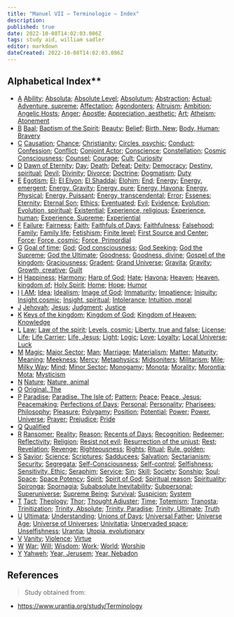 ```yaml
---
title: "Manuel VII — Terminologie — Index"
description: 
published: true
date: 2022-10-08T14:02:03.086Z
tags: study aid, william sadler
editor: markdown
dateCreated: 2022-10-08T14:02:03.086Z
---
```


## Alphabetical Index**

- [A](/en/article/William_S_Sadler/Workbook_7_Terminology/A)
  [Ability](/en/article/William_S_Sadler/Workbook_7_Terminology/A#ability); [Absoluta](/en/article/William_S_Sadler/Workbook_7_Terminology/A#absoluta); [Absolute Level](/en/article/William_S_Sadler/Workbook_7_Terminology/A#absolute-level); [Absolutum](/en/article/William_S_Sadler/Workbook_7_Terminology/A#absolutum); [Abstraction](/en/article/William_S_Sadler/Workbook_7_Terminology/A#abstraction); [Actual](/en/article/William_S_Sadler/Workbook_7_Terminology/A#actual); [Adventure, supreme](/en/article/William_S_Sadler/Workbook_7_Terminology/A#adventure-supreme); [Affectation](/en/article/William_S_Sadler/Workbook_7_Terminology/A#affectation); [Agondonters](/en/article/William_S_Sadler/Workbook_7_Terminology/A#agondonters); [Altruism](/en/article/William_S_Sadler/Workbook_7_Terminology/A#altruism); [Ambition](/en/article/William_S_Sadler/Workbook_7_Terminology/A#ambition); [Angelic Hosts](/en/article/William_S_Sadler/Workbook_7_Terminology/A#angelic-hosts); [Anger](/en/article/William_S_Sadler/Workbook_7_Terminology/A#anger); [Apostle](/en/article/William_S_Sadler/Workbook_7_Terminology/A#apostle); [Appreciation, aesthetic](/en/article/William_S_Sadler/Workbook_7_Terminology/A#appreciation-aesthetic); [Art](/en/article/William_S_Sadler/Workbook_7_Terminology/A#art); [Atheism](/en/article/William_S_Sadler/Workbook_7_Terminology/A#atheism); [Atonement](/en/article/William_S_Sadler/Workbook_7_Terminology/A#atonement)
- [B](/en/article/William_S_Sadler/Workbook_7_Terminology/B)
  [Baal](/en/article/William_S_Sadler/Workbook_7_Terminology/B#baal); [Baptism of the Spirit](/en/article/William_S_Sadler/Workbook_7_Terminology/B#baptism-of-the-spirit); [Beauty](/en/article/William_S_Sadler/Workbook_7_Terminology/B#beauty); [Belief](/en/article/William_S_Sadler/Workbook_7_Terminology/B#belief); [Birth, New](/en/article/William_S_Sadler/Workbook_7_Terminology/B#birth-new); [Body, Human](/en/article/William_S_Sadler/Workbook_7_Terminology/B#body-human); [Bravery](/en/article/William_S_Sadler/Workbook_7_Terminology/B#bravery)
- [C](/en/article/William_S_Sadler/Workbook_7_Terminology/C)
  [Causation](/en/article/William_S_Sadler/Workbook_7_Terminology/C#causation); [Chance](/en/article/William_S_Sadler/Workbook_7_Terminology/C#chance); [Christianity](/en/article/William_S_Sadler/Workbook_7_Terminology/C#christianity); [Circles, psychic](/en/article/William_S_Sadler/Workbook_7_Terminology/C#circles-psychic); [Conduct](/en/article/William_S_Sadler/Workbook_7_Terminology/C#conduct); [Confession](/en/article/William_S_Sadler/Workbook_7_Terminology/C#confession); [Conflict](/en/article/William_S_Sadler/Workbook_7_Terminology/C#conflict); [Conjoint Actor](/en/article/William_S_Sadler/Workbook_7_Terminology/C#conjoint-actor); [Conscience](/en/article/William_S_Sadler/Workbook_7_Terminology/C#conscience); [Constellation](/en/article/William_S_Sadler/Workbook_7_Terminology/C#constellation); [Cosmic Consciousness](/en/article/William_S_Sadler/Workbook_7_Terminology/C#cosmic-consciousness); [Counsel](/en/article/William_S_Sadler/Workbook_7_Terminology/C#counsel); [Courage](/en/article/William_S_Sadler/Workbook_7_Terminology/C#courage); [Cult](/en/article/William_S_Sadler/Workbook_7_Terminology/C#cult); [Curiosity](/en/article/William_S_Sadler/Workbook_7_Terminology/C#curiosity)
- [D](/en/article/William_S_Sadler/Workbook_7_Terminology/D)
  [Dawn of Eternity](/en/article/William_S_Sadler/Workbook_7_Terminology/D#dawn-of-eternity); [Day](/en/article/William_S_Sadler/Workbook_7_Terminology/D#day); [Death](/en/article/William_S_Sadler/Workbook_7_Terminology/D#death); [Defeat](/en/article/William_S_Sadler/Workbook_7_Terminology/D#defeat); [Deity](/en/article/William_S_Sadler/Workbook_7_Terminology/D#deity); [Democracy](/en/article/William_S_Sadler/Workbook_7_Terminology/D#democracy); [Destiny, spiritual](/en/article/William_S_Sadler/Workbook_7_Terminology/D#destiny-spiritual); [Devil](/en/article/William_S_Sadler/Workbook_7_Terminology/D#devil); [Divinity](/en/article/William_S_Sadler/Workbook_7_Terminology/D#divinity); [Divorce](/en/article/William_S_Sadler/Workbook_7_Terminology/D#divorce); [Doctrine](/en/article/William_S_Sadler/Workbook_7_Terminology/D#doctrine); [Dogmatism](/en/article/William_S_Sadler/Workbook_7_Terminology/D#dogmatism); [Duty](/en/article/William_S_Sadler/Workbook_7_Terminology/D#duty)
- [E](/en/article/William_S_Sadler/Workbook_7_Terminology/E)
  [Egotism](/en/article/William_S_Sadler/Workbook_7_Terminology/E#egotism); [El](/en/article/William_S_Sadler/Workbook_7_Terminology/E#el); [El Elyon](/en/article/William_S_Sadler/Workbook_7_Terminology/E#el-elyon); [El Shaddai](/en/article/William_S_Sadler/Workbook_7_Terminology/E#el-shaddai); [Elohim](/en/article/William_S_Sadler/Workbook_7_Terminology/E#elohim); [End](/en/article/William_S_Sadler/Workbook_7_Terminology/E#end); [Energy](/en/article/William_S_Sadler/Workbook_7_Terminology/E#energy); [Energy, emergent](/en/article/William_S_Sadler/Workbook_7_Terminology/E#energy-emergent); [Energy, Gravity](/en/article/William_S_Sadler/Workbook_7_Terminology/E#energy-gravity); [Energy, pure](/en/article/William_S_Sadler/Workbook_7_Terminology/E#energy-pure); [Energy, Havona](/en/article/William_S_Sadler/Workbook_7_Terminology/E#energy-havona); [Energy, Physical](/en/article/William_S_Sadler/Workbook_7_Terminology/E#energy-physical); [Energy, Puissant](/en/article/William_S_Sadler/Workbook_7_Terminology/E#energy-puissant); [Energy, transcendental](/en/article/William_S_Sadler/Workbook_7_Terminology/E#energy-transcendental); [Error](/en/article/William_S_Sadler/Workbook_7_Terminology/E#error); [Essenes](/en/article/William_S_Sadler/Workbook_7_Terminology/E#essenes); [Eternity](/en/article/William_S_Sadler/Workbook_7_Terminology/E#eternity); [Eternal Son](/en/article/William_S_Sadler/Workbook_7_Terminology/E#eternal-son); [Ethics](/en/article/William_S_Sadler/Workbook_7_Terminology/E#ethics); [Eventuated](/en/article/William_S_Sadler/Workbook_7_Terminology/E#eventuated); [Evil](/en/article/William_S_Sadler/Workbook_7_Terminology/E#evil); [Evidence](/en/article/William_S_Sadler/Workbook_7_Terminology/E#evidence); [Evolution](/en/article/William_S_Sadler/Workbook_7_Terminology/E#evolution); [Evolution, spiritual](/en/article/William_S_Sadler/Workbook_7_Terminology/E#evolution-spiritual); [Existential](/en/article/William_S_Sadler/Workbook_7_Terminology/E#existential); [Experience, religious](/en/article/William_S_Sadler/Workbook_7_Terminology/E#experience-religious); [Experience, human](/en/article/William_S_Sadler/Workbook_7_Terminology/E#experience-human); [Experience, Supreme](/en/article/William_S_Sadler/Workbook_7_Terminology/E#experience-supreme); [Experiential](/en/article/William_S_Sadler/Workbook_7_Terminology/E#experiential)
- [F](/en/article/William_S_Sadler/Workbook_7_Terminology/F)
  [Failure](/en/article/William_S_Sadler/Workbook_7_Terminology/F#failure); [Fairness](/en/article/William_S_Sadler/Workbook_7_Terminology/F#fairness); [Faith](/en/article/William_S_Sadler/Workbook_7_Terminology/F#faith); [Faithfuls of Days](/en/article/William_S_Sadler/Workbook_7_Terminology/F#faithful-of-days); [Faithfulness](/en/article/William_S_Sadler/Workbook_7_Terminology/F#faithfulness); [Falsehood](/en/article/William_S_Sadler/Workbook_7_Terminology/F#falsehood); [Family](/en/article/William_S_Sadler/Workbook_7_Terminology/F#family); [Family life](/en/article/William_S_Sadler/Workbook_7_Terminology/F#family-life); [Fetishism](/en/article/William_S_Sadler/Workbook_7_Terminology/F#fetishism); [Finite level](/en/article/William_S_Sadler/Workbook_7_Terminology/F#finite-level); [First Source and Center](/en/article/William_S_Sadler/Workbook_7_Terminology/F#first-source-and-center); [Force](/en/article/William_S_Sadler/Workbook_7_Terminology/F#force); [Force, cosmic](/en/article/William_S_Sadler/Workbook_7_Terminology/F#force-cosmic); [Force, Primordial](/en/article/William_S_Sadler/Workbook_7_Terminology/F#force-primordial)
- [G](/en/article/William_S_Sadler/Workbook_7_Terminology/G)
  [Goal of time](/en/article/William_S_Sadler/Workbook_7_Terminology/G#goal-of-time); [God](/en/article/William_S_Sadler/Workbook_7_Terminology/G#god); [God consciousness](/en/article/William_S_Sadler/Workbook_7_Terminology/G#god-consciousness); [God Seeking](/en/article/William_S_Sadler/Workbook_7_Terminology/G#god-seeking); [God the Supreme](/en/article/William_S_Sadler/Workbook_7_Terminology/G#god-the-supreme); [God the Ultimate](/en/article/William_S_Sadler/Workbook_7_Terminology/G#god-the-ultimate); [Goodness](/en/article/William_S_Sadler/Workbook_7_Terminology/G#goodness); [Goodness, divine](/en/article/William_S_Sadler/Workbook_7_Terminology/G#goodness-divine); [Gospel of the kingdom](/en/article/William_S_Sadler/Workbook_7_Terminology/G#gospel-of-the-kingdom); [Graciousness](/en/article/William_S_Sadler/Workbook_7_Terminology/G#graciousness); [Gradent](/en/article/William_S_Sadler/Workbook_7_Terminology/G#gradent); [Grand Universe](/en/article/William_S_Sadler/Workbook_7_Terminology/G#grand-universe); [Gravita](/en/article/William_S_Sadler/Workbook_7_Terminology/G#gravita); [Gravity](/en/article/William_S_Sadler/Workbook_7_Terminology/G#gravity); [Growth, creative](/en/article/William_S_Sadler/Workbook_7_Terminology/G#growth-creative); [Guilt](/en/article/William_S_Sadler/Workbook_7_Terminology/G#guilt)
- [H](/en/article/William_S_Sadler/Workbook_7_Terminology/H)
  [Happiness](/en/article/William_S_Sadler/Workbook_7_Terminology/H#happiness); [Harmony](/en/article/William_S_Sadler/Workbook_7_Terminology/H#harmony); [Harp of God](/en/article/William_S_Sadler/Workbook_7_Terminology/H#harp-of-god); [Hate](/en/article/William_S_Sadler/Workbook_7_Terminology/H#hate); [Havona](/en/article/William_S_Sadler/Workbook_7_Terminology/H#havona); [Heaven](/en/article/William_S_Sadler/Workbook_7_Terminology/H#heaven); [Heaven, kingdom of](/en/article/William_S_Sadler/Workbook_7_Terminology/H#heaven-kingdom-of); [Holy Spirit](/en/article/William_S_Sadler/Workbook_7_Terminology/H#holy-spirit); [Home](/en/article/William_S_Sadler/Workbook_7_Terminology/H#home); [Hope](/en/article/William_S_Sadler/Workbook_7_Terminology/H#hope); [Humor](/en/article/William_S_Sadler/Workbook_7_Terminology/H#humor)
- [I](/en/article/William_S_Sadler/Workbook_7_Terminology/I)
  [I AM](/en/article/William_S_Sadler/Workbook_7_Terminology/I#i-am); [Idea](/en/article/William_S_Sadler/Workbook_7_Terminology/I#idea); [Idealism](/en/article/William_S_Sadler/Workbook_7_Terminology/I#idealism); [Image of God](/en/article/William_S_Sadler/Workbook_7_Terminology/I#image-of-god); [Immaturity](/en/article/William_S_Sadler/Workbook_7_Terminology/I#immaturity); [Impatience](/en/article/William_S_Sadler/Workbook_7_Terminology/I#impatience); [Iniquity](/en/article/William_S_Sadler/Workbook_7_Terminology/I#iniquity); [Insight,cosmic](/en/article/William_S_Sadler/Workbook_7_Terminology/I#insight,cosmic); [Insight, spiritual](/en/article/William_S_Sadler/Workbook_7_Terminology/I#insight-spiritual); [Intolerance](/en/article/William_S_Sadler/Workbook_7_Terminology/I#intolerance); [Intuition, moral](/en/article/William_S_Sadler/Workbook_7_Terminology/I#intuition-moral)
- [J](/en/article/William_S_Sadler/Workbook_7_Terminology/J)
  [Jehovah](/en/article/William_S_Sadler/Workbook_7_Terminology/J#jehovah); [Jesus](/en/article/William_S_Sadler/Workbook_7_Terminology/J#jesus); [Judgment](/en/article/William_S_Sadler/Workbook_7_Terminology/J#judgment); [Justice](/en/article/William_S_Sadler/Workbook_7_Terminology/J#justice)
- [K](/en/article/William_S_Sadler/Workbook_7_Terminology/K)
  [Keys of the kingdom](/en/article/William_S_Sadler/Workbook_7_Terminology/K#keys-of-the-kingdom); [Kingdom of God](/en/article/William_S_Sadler/Workbook_7_Terminology/K#kingdom-of-god); [Kingdom of Heaven](/en/article/William_S_Sadler/Workbook_7_Terminology/K#kingdom-of-heaven); [Knowledge](/en/article/William_S_Sadler/Workbook_7_Terminology/K#knowledge)
- [L](/en/article/William_S_Sadler/Workbook_7_Terminology/L)
  [Law](/en/article/William_S_Sadler/Workbook_7_Terminology/L#law); [Law of the spirit](/en/article/William_S_Sadler/Workbook_7_Terminology/L#law-of-the-spirit); [Levels, cosmic](/en/article/William_S_Sadler/Workbook_7_Terminology/L#levels-cosmic); [Liberty, true and false](/en/article/William_S_Sadler/Workbook_7_Terminology/L#liberty-true-and-false); [License](/en/article/William_S_Sadler/Workbook_7_Terminology/L#license); [Life](/en/article/William_S_Sadler/Workbook_7_Terminology/L#life); [Life Carrier](/en/article/William_S_Sadler/Workbook_7_Terminology/L#life-carrier); [Life, Jesus](/en/article/William_S_Sadler/Workbook_7_Terminology/L#life-jesus); [Light](/en/article/William_S_Sadler/Workbook_7_Terminology/L#light); [Logic](/en/article/William_S_Sadler/Workbook_7_Terminology/L#logic); [Love](/en/article/William_S_Sadler/Workbook_7_Terminology/L#love); [Loyalty](/en/article/William_S_Sadler/Workbook_7_Terminology/L#loyalty); [Local Universe](/en/article/William_S_Sadler/Workbook_7_Terminology/L#local-universe); [Luck](/en/article/William_S_Sadler/Workbook_7_Terminology/L#luck)
- [M](/en/article/William_S_Sadler/Workbook_7_Terminology/M)
  [Magic](/en/article/William_S_Sadler/Workbook_7_Terminology/M#magic); [Major Sector](/en/article/William_S_Sadler/Workbook_7_Terminology/M#major-sector); [Man](/en/article/William_S_Sadler/Workbook_7_Terminology/M#man); [Marriage](/en/article/William_S_Sadler/Workbook_7_Terminology/M#marriage); [Materialism](/en/article/William_S_Sadler/Workbook_7_Terminology/M#materialism); [Matter](/en/article/William_S_Sadler/Workbook_7_Terminology/M#matter); [Maturity](/en/article/William_S_Sadler/Workbook_7_Terminology/M#maturity); [Meaning](/en/article/William_S_Sadler/Workbook_7_Terminology/M#meaning); [Meekness](/en/article/William_S_Sadler/Workbook_7_Terminology/M#meekness); [Mercy](/en/article/William_S_Sadler/Workbook_7_Terminology/M#mercy); [Metaphysics](/en/article/William_S_Sadler/Workbook_7_Terminology/M#metaphysics); [Midsoniters](/en/article/William_S_Sadler/Workbook_7_Terminology/M#midsoniters); [Militarism](/en/article/William_S_Sadler/Workbook_7_Terminology/M#militarism); [Mile](/en/article/William_S_Sadler/Workbook_7_Terminology/M#mile); [Milky Way](/en/article/William_S_Sadler/Workbook_7_Terminology/M#milky-way); [Mind](/en/article/William_S_Sadler/Workbook_7_Terminology/M#mind); [Minor Sector](/en/article/William_S_Sadler/Workbook_7_Terminology/M#minor-sector); [Monogamy](/en/article/William_S_Sadler/Workbook_7_Terminology/M#monogamy); [Monota](/en/article/William_S_Sadler/Workbook_7_Terminology/M#monota); [Morality](/en/article/William_S_Sadler/Workbook_7_Terminology/M#morality); [Morontia](/en/article/William_S_Sadler/Workbook_7_Terminology/M#morontia); [Mota](/en/article/William_S_Sadler/Workbook_7_Terminology/M#mota); [Mysticism](/en/article/William_S_Sadler/Workbook_7_Terminology/M#mysticism)
- [N](/en/article/William_S_Sadler/Workbook_7_Terminology/N)
  [Nature](/en/article/William_S_Sadler/Workbook_7_Terminology/N#nature); [Nature, animal](/en/article/William_S_Sadler/Workbook_7_Terminology/N#nature-animal)
- [O](/en/article/William_S_Sadler/Workbook_7_Terminology/O)
  [Original. The](/en/article/William_S_Sadler/Workbook_7_Terminology/O#original-the)
- [P](/en/article/William_S_Sadler/Workbook_7_Terminology/P)
  [Paradise](/en/article/William_S_Sadler/Workbook_7_Terminology/P#paradise); [Paradise. The Isle of](/en/article/William_S_Sadler/Workbook_7_Terminology/P#paradise-the-isle-of); [Pattern](/en/article/William_S_Sadler/Workbook_7_Terminology/P#pattern); [Peace](/en/article/William_S_Sadler/Workbook_7_Terminology/P#peace); [Peace, Jesus](/en/article/William_S_Sadler/Workbook_7_Terminology/P#peace-jesus); [Peacemaking](/en/article/William_S_Sadler/Workbook_7_Terminology/P#peacemaking); [Perfections of Days](/en/article/William_S_Sadler/Workbook_7_Terminology/P#perfections-of-days); [Personal](/en/article/William_S_Sadler/Workbook_7_Terminology/P#personal); [Personality](/en/article/William_S_Sadler/Workbook_7_Terminology/P#personality); [Pharisees](/en/article/William_S_Sadler/Workbook_7_Terminology/P#pharisees); [Philosophy](/en/article/William_S_Sadler/Workbook_7_Terminology/P#philosophy); [Pleasure](/en/article/William_S_Sadler/Workbook_7_Terminology/P#pleasure); [Polygamy](/en/article/William_S_Sadler/Workbook_7_Terminology/P#polygamy); [Position](/en/article/William_S_Sadler/Workbook_7_Terminology/P#position); [Potential](/en/article/William_S_Sadler/Workbook_7_Terminology/P#potential); [Power](/en/article/William_S_Sadler/Workbook_7_Terminology/P#power); [Power, Universe](/en/article/William_S_Sadler/Workbook_7_Terminology/P#power-universe); [Prayer](/en/article/William_S_Sadler/Workbook_7_Terminology/P#prayer); [Prejudice](/en/article/William_S_Sadler/Workbook_7_Terminology/P#prejudice); [Pride](/en/article/William_S_Sadler/Workbook_7_Terminology/P#pride)
- [Q](/en/article/William_S_Sadler/Workbook_7_Terminology/Q)
  [Qualified](/en/article/William_S_Sadler/Workbook_7_Terminology/Q#qualified)
- [R](/en/article/William_S_Sadler/Workbook_7_Terminology/R)
  [Ransomer](/en/article/William_S_Sadler/Workbook_7_Terminology/R#ransomer); [Reality](/en/article/William_S_Sadler/Workbook_7_Terminology/R#reality); [Reason](/en/article/William_S_Sadler/Workbook_7_Terminology/R#reason); [Recents of Days](/en/article/William_S_Sadler/Workbook_7_Terminology/R#recents-of-days); [Recognition](/en/article/William_S_Sadler/Workbook_7_Terminology/R#recognition); [Redeemer](/en/article/William_S_Sadler/Workbook_7_Terminology/R#redeemer); [Reflectivity](/en/article/William_S_Sadler/Workbook_7_Terminology/R#reflectivity); [Religion](/en/article/William_S_Sadler/Workbook_7_Terminology/R#religion); [Resist not evil](/en/article/William_S_Sadler/Workbook_7_Terminology/R#resist-not-evil); [Resurrection of the unjust](/en/article/William_S_Sadler/Workbook_7_Terminology/R#resurrection-of-the-unjust); [Rest](/en/article/William_S_Sadler/Workbook_7_Terminology/R#rest); [Revelation](/en/article/William_S_Sadler/Workbook_7_Terminology/R#revelation); [Revenge](/en/article/William_S_Sadler/Workbook_7_Terminology/R#revenge); [Righteousness](/en/article/William_S_Sadler/Workbook_7_Terminology/R#righteousness); [Rights](/en/article/William_S_Sadler/Workbook_7_Terminology/R#rights); [Ritual](/en/article/William_S_Sadler/Workbook_7_Terminology/R#ritual); [Rule, golden](/en/article/William_S_Sadler/Workbook_7_Terminology/R#rule-golden);
- [S](/en/article/William_S_Sadler/Workbook_7_Terminology/S)
  [Savior](/en/article/William_S_Sadler/Workbook_7_Terminology/S#savior); [Science](/en/article/William_S_Sadler/Workbook_7_Terminology/S#science); [Scriptures](/en/article/William_S_Sadler/Workbook_7_Terminology/S#scriptures); [Sadducees](/en/article/William_S_Sadler/Workbook_7_Terminology/S#sadducees); [Salvation](/en/article/William_S_Sadler/Workbook_7_Terminology/S#salvation); [Sectarianism](/en/article/William_S_Sadler/Workbook_7_Terminology/S#sectarianism); [Security](/en/article/William_S_Sadler/Workbook_7_Terminology/S#security); [Segregata](/en/article/William_S_Sadler/Workbook_7_Terminology/S#segregata); [Self-Consciousness](/en/article/William_S_Sadler/Workbook_7_Terminology/S#self-consciousness); [Self-control](/en/article/William_S_Sadler/Workbook_7_Terminology/S#self-control); [Selfishness](/en/article/William_S_Sadler/Workbook_7_Terminology/S#selfishness); [Sensitivity, Ethic](/en/article/William_S_Sadler/Workbook_7_Terminology/S#sensitivity-ethic); [Seraphim](/en/article/William_S_Sadler/Workbook_7_Terminology/S#seraphim); [Service](/en/article/William_S_Sadler/Workbook_7_Terminology/S#service); [Sin](/en/article/William_S_Sadler/Workbook_7_Terminology/S#sin); [Skill](/en/article/William_S_Sadler/Workbook_7_Terminology/S#skill); [Society](/en/article/William_S_Sadler/Workbook_7_Terminology/S#society); [Sonship](/en/article/William_S_Sadler/Workbook_7_Terminology/S#sonship); [Soul](/en/article/William_S_Sadler/Workbook_7_Terminology/S#soul); [Space](/en/article/William_S_Sadler/Workbook_7_Terminology/S#space); [Space Potency](/en/article/William_S_Sadler/Workbook_7_Terminology/S#space-potency); [Spirit](/en/article/William_S_Sadler/Workbook_7_Terminology/S#spirit); [Spirit of God](/en/article/William_S_Sadler/Workbook_7_Terminology/S#spirit-of-god); [Spiritual reason](/en/article/William_S_Sadler/Workbook_7_Terminology/S#spiritual-reason); [Spirituality](/en/article/William_S_Sadler/Workbook_7_Terminology/S#spirituality); [Spironga](/en/article/William_S_Sadler/Workbook_7_Terminology/S#spironga); [Spornagia](/en/article/William_S_Sadler/Workbook_7_Terminology/S#spornagia); [Subabsolute Inevitability](/en/article/William_S_Sadler/Workbook_7_Terminology/S#subabsolute-inevitability); [Subpersonal](/en/article/William_S_Sadler/Workbook_7_Terminology/S#subpersonal); [Superuniverse](/en/article/William_S_Sadler/Workbook_7_Terminology/S#superuniverse); [Supreme Being](/en/article/William_S_Sadler/Workbook_7_Terminology/S#supreme-being); [Survival](/en/article/William_S_Sadler/Workbook_7_Terminology/S#survival); [Suspicion](/en/article/William_S_Sadler/Workbook_7_Terminology/S#suspicion); [System](/en/article/William_S_Sadler/Workbook_7_Terminology/S#system)
- [T](/en/article/William_S_Sadler/Workbook_7_Terminology/T)
  [Tact](/en/article/William_S_Sadler/Workbook_7_Terminology/T#tact); [Theology](/en/article/William_S_Sadler/Workbook_7_Terminology/T#theology); [Thor](/en/article/William_S_Sadler/Workbook_7_Terminology/T#thor); [Thought Adjuster](/en/article/William_S_Sadler/Workbook_7_Terminology/T#thought-adjuster); [Time](/en/article/William_S_Sadler/Workbook_7_Terminology/T#time); [Totemism](/en/article/William_S_Sadler/Workbook_7_Terminology/T#totemism); [Tranosta](/en/article/William_S_Sadler/Workbook_7_Terminology/T#tranosta); [Trinitization](/en/article/William_S_Sadler/Workbook_7_Terminology/T#trinitization); [Trinity, Absolute](/en/article/William_S_Sadler/Workbook_7_Terminology/T#trinity-absolute); [Trinity, Paradise](/en/article/William_S_Sadler/Workbook_7_Terminology/T#trinity-paradise); [Trinity, Ultimate](/en/article/William_S_Sadler/Workbook_7_Terminology/T#trinity-ultimate); [Truth](/en/article/William_S_Sadler/Workbook_7_Terminology/T#truth)
- [U](/en/article/William_S_Sadler/Workbook_7_Terminology/U)
  [Ultimata](/en/article/William_S_Sadler/Workbook_7_Terminology/U#ultimata); [Understanding](/en/article/William_S_Sadler/Workbook_7_Terminology/U#understanding); [Unions of Days](/en/article/William_S_Sadler/Workbook_7_Terminology/U#unions-of-days); [Universal Father](/en/article/William_S_Sadler/Workbook_7_Terminology/U#universal-father); [Universe Age](/en/article/William_S_Sadler/Workbook_7_Terminology/U#universe-age); [Universe of Universes](/en/article/William_S_Sadler/Workbook_7_Terminology/U#universe-of-universes); [Univitatia](/en/article/William_S_Sadler/Workbook_7_Terminology/U#univitatia); [Unpervaded space](/en/article/William_S_Sadler/Workbook_7_Terminology/U#unpervaded-space); [Unselfishness](/en/article/William_S_Sadler/Workbook_7_Terminology/U#unselfishness); [Urantia](/en/article/William_S_Sadler/Workbook_7_Terminology/U#urantia); [Utopia, evolutionary](/en/article/William_S_Sadler/Workbook_7_Terminology/U#utopia-evolutionary)
- [V](/en/article/William_S_Sadler/Workbook_7_Terminology/V)
  [Vanity](/en/article/William_S_Sadler/Workbook_7_Terminology/V#vanity); [Violence](/en/article/William_S_Sadler/Workbook_7_Terminology/V#violence); [Virtue](/en/article/William_S_Sadler/Workbook_7_Terminology/V#virtue)
- [W](/en/article/William_S_Sadler/Workbook_7_Terminology/W)
  [War](/en/article/William_S_Sadler/Workbook_7_Terminology/W#war); [Will](/en/article/William_S_Sadler/Workbook_7_Terminology/W#will); [Wisdom](/en/article/William_S_Sadler/Workbook_7_Terminology/W#wisdom); [Work](/en/article/William_S_Sadler/Workbook_7_Terminology/W#work); [World](/en/article/William_S_Sadler/Workbook_7_Terminology/W#world); [Worship](/en/article/William_S_Sadler/Workbook_7_Terminology/W#worship)
- [Y](/en/article/William_S_Sadler/Workbook_7_Terminology/Y)
  [Yahweh](/en/article/William_S_Sadler/Workbook_7_Terminology/Y#yahweh); [Year, Jerusem](/en/article/William_S_Sadler/Workbook_7_Terminology/Y#year-jerusem); [Year, Nebadon](/en/article/William_S_Sadler/Workbook_7_Terminology/Y#year-nebadon)


## References

> Study obtained from:
- https://www.urantia.org/study/Terminology